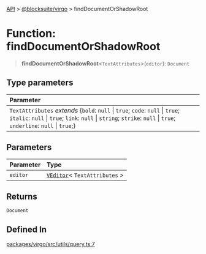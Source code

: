 [API](../../../index.md) > [@blocksuite/virgo](../index.md) > findDocumentOrShadowRoot

# Function: findDocumentOrShadowRoot

> **findDocumentOrShadowRoot**<`TextAttributes`>(`editor`): `Document`

## Type parameters

| Parameter |
| :------ |
| `TextAttributes` *extends* \{`bold`: `null` \| `true`; `code`: `null` \| `true`; `italic`: `null` \| `true`; `link`: `null` \| `string`; `strike`: `null` \| `true`; `underline`: `null` \| `true`;} |

## Parameters

| Parameter | Type |
| :------ | :------ |
| `editor` | [`VEditor`](../classes/class.VEditor.md)\< `TextAttributes` \> |

## Returns

`Document`

## Defined In

[packages/virgo/src/utils/query.ts:7](https://github.com/Saul-Mirone/blocksuite/blob/f2324b82e/packages/virgo/src/utils/query.ts#L7)
